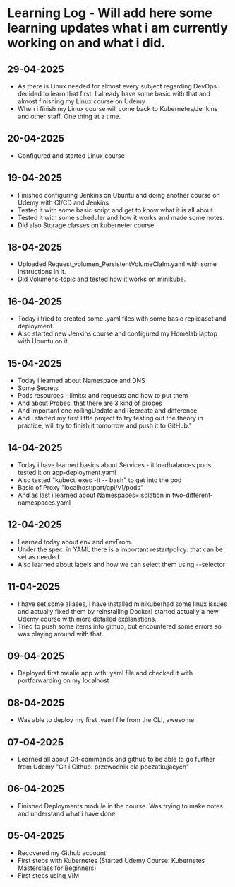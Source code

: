 # Learning Log - Will add here some learning updates what i am currently working on and what i did.
## 29-04-2025
- As there is Linux needed for almost every subject regarding DevOps i decided to learn that first. I already have some basic with that and almost finishing my Linux course on Udemy
- When i finish my Linux course will come back to Kubernetes/Jenkins and other staff. One thing at a time.

## 20-04-2025
- Configured and started Linux course 

## 19-04-2025
- Finished configuring Jenkins on Ubuntu and doing another course on Udemy with CI/CD and Jenkins
- Tested it with some basic script and get to know what it is all about
- Tested it with some scheduler and how it works and made some notes.
- Did also Storage classes on kuberneter course

## 18-04-2025
- Uploaded Request_volumen_PersistentVolumeClaIm.yaml with some instructions in it.
- Did Volumens-topic and tested how it works on minikube.

## 16-04-2025
- Today i tried to created some .yaml files with some basic replicaset and deployment.
- Also started new Jenkins course and configured my Homelab laptop with Ubuntu on it.

## 15-04-2025
- Today i learned about Namespace and DNS
- Some Secrets
- Pods resources - limits: and requests and how to put them
- And about Probes, that there are 3 kind of probes
- And important one rollingUpdate and Recreate and difference  
- And I started my first little project to try testing out the theory in practice, will try to finish it tomorrow and push it to GitHub."


## 14-04-2025
- Today i have learned basics about Services - it loadbalances pods tested it on app-deployment.yaml
- Also tested "kubectl exec -it <podname> -- bash" to get into the pod
- Basic of Proxy "localhost:port/api/v1/pods"
- And as last i learned about Namespaces=isolation in two-different-namespaces.yaml

## 12-04-2025
- Learned today about env and envFrom.
- Under the spec: in YAML there is a important restartpolicy: that can be set as needed.
- Also learned about labels and how we can select them using --selector 

## 11-04-2025
- I have set some aliases, I have installed minikube(had some linux issues and actually fixed them by reinstalling Docker) started actually a new Udemy course with more detailed explanations.
- Tried to push some items into github, but encountered some errors so was playing around with that.

## 09-04-2025
- Deployed first mealie app with .yaml file and checked it with portforwarding on my localhost

## 08-04-2025
- Was able to deploy my first .yaml file from the CLI, awesome

## 07-04-2025
- Learned all about Git-commands and github to be able to go further from Udemy "Git i Github: przewodnik dla poczatkujacych"

## 06-04-2025
- Finished Deployments module in the course. Was trying to make notes and understand what i have done.

## 05-04-2025
- Recovered my Github account
- First steps with Kubernetes (Started Udemy Course: Kubernetes Masterclass for Beginners)
- First steps using VIM




